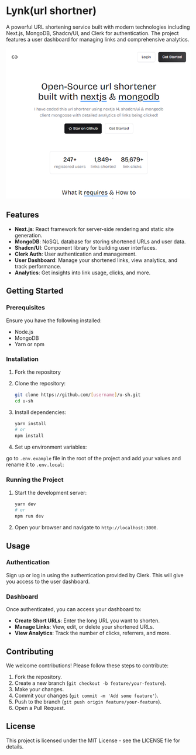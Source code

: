 # Lynk(url shortner)

A powerful URL shortening service built with modern technologies including Next.js, MongoDB, Shadcn/UI, and Clerk for authentication. The project features a user dashboard for managing links and comprehensive analytics.

![preview](/public/preview.png)

## Features

- **Next.js**: React framework for server-side rendering and static site generation.
- **MongoDB**: NoSQL database for storing shortened URLs and user data.
- **Shadcn/UI**: Component library for building user interfaces.
- **Clerk Auth**: User authentication and management.
- **User Dashboard**: Manage your shortened links, view analytics, and track performance.
- **Analytics**: Get insights into link usage, clicks, and more.

## Getting Started

### Prerequisites

Ensure you have the following installed:

- Node.js
- MongoDB
- Yarn or npm

### Installation

1. Fork the repository
 
2. Clone the repository:

   ```bash
   git clone https://github.com/[username]/u-sh.git
   cd u-sh
   ```

2. Install dependencies:

   ```bash
   yarn install
   # or
   npm install
   ```

3. Set up environment variables:

go to  `.env.example` file in the root of the project and add your values and rename it to `.env.local`:
   
### Running the Project

1. Start the development server:

   ```bash
   yarn dev
   # or
   npm run dev
   ```

2. Open your browser and navigate to `http://localhost:3000`.

## Usage

### Authentication

Sign up or log in using the authentication provided by Clerk. This will give you access to the user dashboard.

### Dashboard

Once authenticated, you can access your dashboard to:

- **Create Short URLs**: Enter the long URL you want to shorten.
- **Manage Links**: View, edit, or delete your shortened URLs.
- **View Analytics**: Track the number of clicks, referrers, and more.

## Contributing

We welcome contributions! Please follow these steps to contribute:

1. Fork the repository.
2. Create a new branch (`git checkout -b feature/your-feature`).
3. Make your changes.
4. Commit your changes (`git commit -m 'Add some feature'`).
5. Push to the branch (`git push origin feature/your-feature`).
6. Open a Pull Request.

## License

This project is licensed under the MIT License - see the LICENSE file for details.

